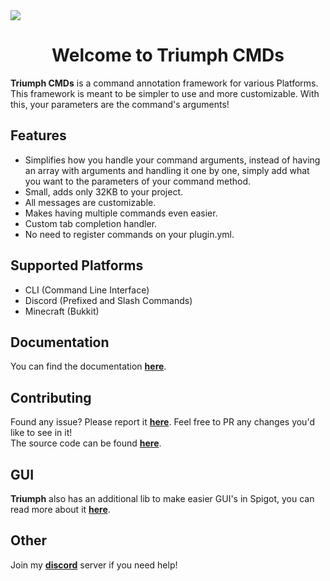 <img style="display: block; margin:auto" src="https://github.com/TriumphTeam/docs/raw/main/libraries/triumph-cmds/ICON.png">
<h1 align="center">Welcome to Triumph CMDs</h1>

**Triumph CMDs** is a command annotation framework for various Platforms.
This framework is meant to be simpler to use and more customizable.
With this, your parameters are the command's arguments!

## Features

- Simplifies how you handle your command arguments, instead of having an array with arguments and handling it one by one, simply add what you want to the parameters of your command method.
- Small, adds only 32KB to your project.
- All messages are customizable.
- Makes having multiple commands even easier.
- Custom tab completion handler.
- No need to register commands on your plugin.yml.

## Supported Platforms

- CLI (Command Line Interface)
- Discord (Prefixed and Slash Commands)
- Minecraft (Bukkit)

## Documentation

You can find the documentation [**here**](https://triumphteam.dev/library/triumph-cmds/introduction).

## Contributing

Found any issue? Please report it [**here**](https://github.com/TriumphTeam/triumph-cmds/issues). 
Feel free to PR any changes you'd like to see in it!  
The source code can be found [**here**](https://github.com/TriumphTeam/triumph-cmds).

## GUI

**Triumph** also has an additional lib to make easier GUI's in Spigot, you can read more about it [**here**](https://triumphteam.dev/library/triumph-gui/introduction).

## Other

Join my [**discord**](https://mattstudios.me/discord) server if you need help!  
